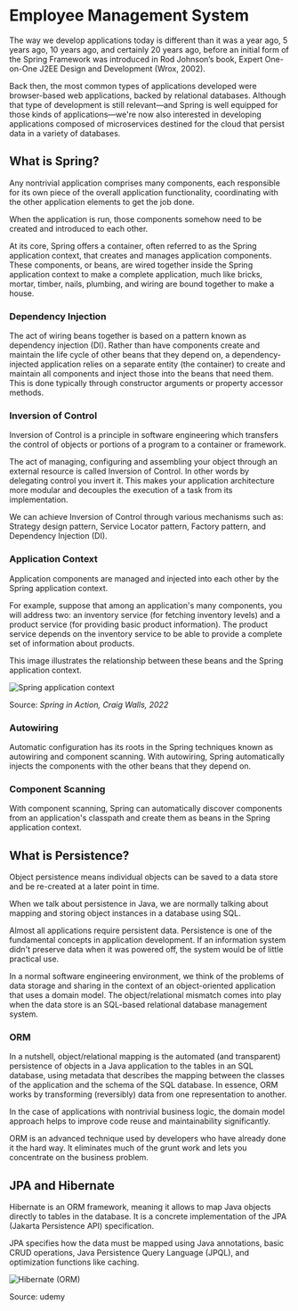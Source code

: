 # Employee Management System

The way we develop applications today is different than it was a year ago, 5 years ago, 10 years ago, and certainly 20 years ago, before an initial form of the Spring Framework was introduced in Rod Johnson’s book, Expert One-on-One J2EE Design and Development (Wrox, 2002).

Back then, the most common types of applications developed were browser-based web applications, backed by relational databases. Although that type of development is still relevant—and Spring is well equipped for those kinds of applications—we're now also interested in developing applications composed of microservices destined for the cloud that persist data in a variety of databases.

## What is Spring?
Any nontrivial application comprises many components, each responsible for its own piece of the overall application functionality, coordinating with the other application elements to get the job done.

When the application is run, those components somehow need to be created and introduced to each other.

At its core, Spring offers a container, often referred to as the Spring application context, that creates and manages application components. These components, or beans, are wired together inside the Spring application context to make a complete application, much like bricks, mortar, timber, nails, plumbing, and wiring are bound together to make a house.

### Dependency Injection
The act of wiring beans together is based on a pattern known as dependency injection (DI). Rather than have components create and maintain the life cycle of other beans that they depend on, a dependency-injected application relies on a separate entity (the container) to create and maintain all components and inject those into the beans that need them. This is done typically through constructor arguments or property accessor methods.

### Inversion of Control
Inversion of Control is a principle in software engineering which transfers the control of objects or portions of a program to a container or framework.

The act of managing, configuring and assembling your object through an external resource is called Inversion of Control. In other words by delegating control you invert it. This makes your application architecture more modular and decouples the execution of a task from its implementation.

We can achieve Inversion of Control through various mechanisms such as: Strategy design pattern, Service Locator pattern, Factory pattern, and Dependency Injection (DI).

### Application Context
Application components are managed and injected into each other by the Spring application context.

For example, suppose that among an application's many components, you will address two: an inventory service (for fetching inventory levels) and a product service (for providing basic product information). The product service depends on the inventory service to be able to provide a complete set of information about products.

This image illustrates the relationship between these beans and the Spring application context.

![Spring application context](https://i.ibb.co/hW5Vx38/Spring-Application-Context.png "Spring application context")

Source: *Spring in Action, Craig Walls, 2022*

### Autowiring
Automatic configuration has its roots in the Spring techniques known as autowiring and component scanning. With autowiring, Spring automatically injects the components with the other beans that they depend on.

### Component Scanning
With component scanning, Spring can automatically discover components from an application's classpath and create them as beans in the Spring application context. 

## What is Persistence?
Object persistence means individual objects can be saved to a data store and be re-created at a later point in time.

When we talk about persistence in Java, we are normally talking about mapping and storing object instances in a database using SQL.

Almost all applications require persistent data. Persistence is one of the fundamental concepts in application development. If an information system didn't preserve data when it was powered off, the system would be of little practical use.

In a normal software engineering environment, we think of the problems of data storage and sharing in the context of an object-oriented application that uses a domain model. The object/relational mismatch comes into play when the data store is an SQL-based relational database management system.

### ORM
In a nutshell, object/relational mapping is the automated (and transparent) persistence of objects in a Java application to the tables in an SQL database, using metadata that describes the mapping between the classes of the application and the schema of the SQL database. In essence, ORM works by transforming (reversibly) data from one representation to another.

In the case of applications with nontrivial business logic, the domain model approach helps to improve code reuse and maintainability significantly.

ORM is an advanced technique used by developers who have already done it the hard way. It eliminates much of the grunt work and lets you concentrate on the business problem.


##  JPA and Hibernate

Hibernate is an ORM framework, meaning it allows to map Java objects directly to tables in the database. It is a concrete implementation of the JPA (Jakarta Persistence API) specification.

JPA specifies how the data must be mapped using Java annotations, basic CRUD operations, Java Persistence Query Language (JPQL), and optimization functions like caching.

![Hibernate (ORM)](https://i.ibb.co/NC9BVrd/Screenshot-2024-04-18-142729.png" "Hibernate (ORM)")

Source: udemy
